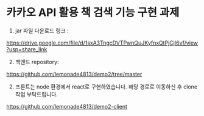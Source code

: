 # 카카오 API 활용 책 검색 기능 구현 과제

1. jar 파일 다운로드 링크 : 

https://drive.google.com/file/d/1sxA3TngcDVTPwnQuJKyfnxQtPjCjI6vf/view?usp=share_link


2. 백엔드 repository: 

https://github.com/lemonade4813/demo2/tree/master


2. 프론트는 node 환경에서 react로 구현하였습니다.
해당 경로로 이동하신 후 clone 작업 부탁드립니다.

https://github.com/lemonade4813/demo2-client
